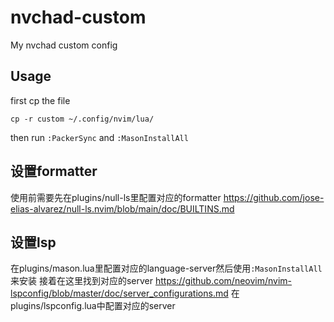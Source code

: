 # nvchad-custom
My nvchad custom config

## Usage
first cp the file
```
cp -r custom ~/.config/nvim/lua/
```
then run `:PackerSync` and `:MasonInstallAll` 

## 设置formatter
使用前需要先在plugins/null-ls里配置对应的formatter
https://github.com/jose-elias-alvarez/null-ls.nvim/blob/main/doc/BUILTINS.md

## 设置lsp
在plugins/mason.lua里配置对应的language-server然后使用`:MasonInstallAll`来安装
接着在这里找到对应的server
https://github.com/neovim/nvim-lspconfig/blob/master/doc/server_configurations.md
在plugins/lspconfig.lua中配置对应的server
